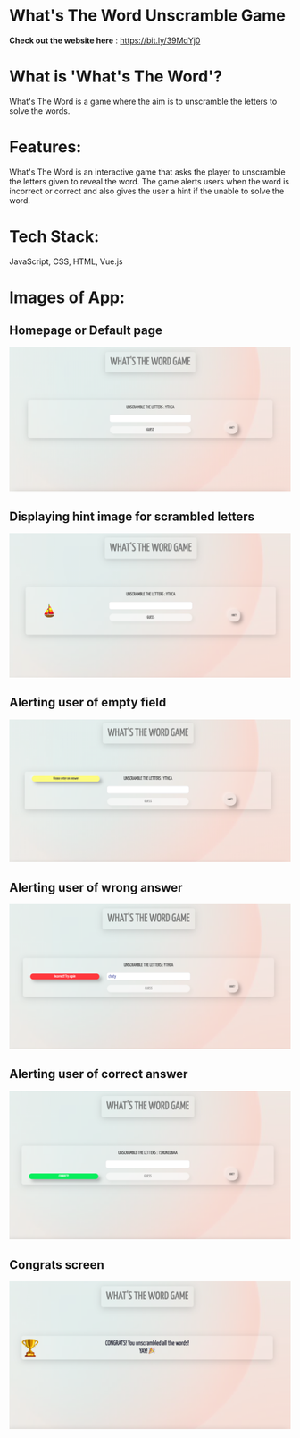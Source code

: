 # What's The Word Unscramble Game
 
 
 **Check out the website here** : https://bit.ly/39MdYj0
 
 # What is 'What's The Word'?
 What's The Word is a game where the aim is to unscramble the letters to solve the words. 
 
 # Features:
What's The Word is an interactive game that asks the player to unscramble the letters given to reveal the word. The game alerts users when the word is incorrect or correct and also gives the user a hint if the unable to solve the word.
 

# Tech Stack:
JavaScript, CSS, HTML, Vue.js

# Images of App:
## Homepage or Default page
![Homepage or Default page](https://raw.githubusercontent.com/zahreafranklin/whats-the-word-unscramble-game/main/word-unscramble/images/screenshots/default-page.png)
## Displaying hint image for scrambled letters
![Displaying hint image for scrambled letters](https://raw.githubusercontent.com/zahreafranklin/whats-the-word-unscramble-game/main/word-unscramble/images/screenshots/hint-shown.png)

## Alerting user of empty field
![Alerting user of empty field](https://raw.githubusercontent.com/zahreafranklin/whats-the-word-unscramble-game/main/word-unscramble/images/screenshots/empty-field-prompt.png)

## Alerting user of wrong answer
![Alerting user of wrong answer](https://raw.githubusercontent.com/zahreafranklin/whats-the-word-unscramble-game/main/word-unscramble/images/screenshots/wrong-answer-prompt.png)

## Alerting user of correct answer
![Alerting user of correct answer](https://raw.githubusercontent.com/zahreafranklin/whats-the-word-unscramble-game/main/word-unscramble/images/screenshots/correct-answer-prompt.png)

## Congrats screen
![Congrats screen](https://raw.githubusercontent.com/zahreafranklin/whats-the-word-unscramble-game/main/word-unscramble/images/screenshots/congrats-page.png)
